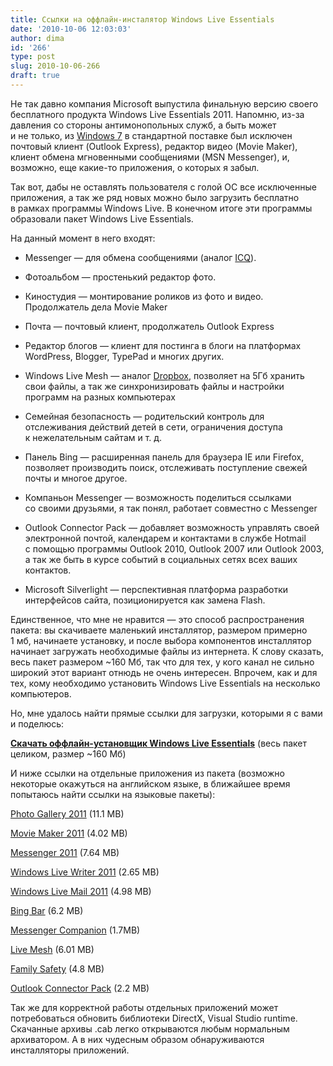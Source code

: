 ```yaml
---
title: Ссылки на оффлайн-инсталятор Windows Live Essentials
date: '2010-10-06 12:03:03'
author: dima
id: '266'
type: post
slug: 2010-10-06-266
draft: true
---
```


Не так давно компания Microsoft выпустила финальную версию своего бесплатного продукта Windows Live Essentials 2011. Напомню, из-за давления со стороны антимонопольных служб, а быть может и не только, из [Windows 7](/tags/windows7/) в стандартной поставке был исключен почтовый клиент (Outlook Express), редактор видео (Movie Maker), клиент обмена мгновенными сообщениями (MSN Messenger), и, возможно, еще какие-то приложения, о которых я забыл.  
  
Так вот, дабы не оставлять пользователя с голой ОС все исключенные приложения, а так же ряд новых можно было загрузить бесплатно в рамках программы Windows Live. В конечном итоге эти программы образовали пакет Windows Live Essentials.  
  
На данный момент в него входят:  

  
*   Messenger — для обмена сообщениями (аналог [ICQ](/tags/ICQ/)).
  
*   Фотоальбом — простенький редактор фото.
  
*   Киностудия — монтирование роликов из фото и видео. Продолжатель дела Movie Maker
  
*   Почта — почтовый клиент, продолжатель Outlook Express
  
*   Редактор блогов — клиент для постинга в блоги на платформах WordPress, Blogger, TypePad и многих других.
  
*   Windows Live Mesh — аналог [Dropbox](/blog/dropbox_vsjo_pro_broskorobku/2010-09-29-263), позволяет на 5Гб хранить свои файлы, а так же синхронизировать файлы и настройки программ на разных компьютерах
  
*   Семейная безопасность — родительский контроль для отслеживания действий детей в сети, ограничения доступа к нежелательным сайтам и т. д.
  
*   Панель Bing — расширенная панель для браузера IE или Firefox, позволяет производить поиск, отслеживать поступление свежей почты и многое другое.
  
*   Компаньон Messenger — возможность поделиться ссылками со своими друзьями, я так понял, работает совместно с Messenger
  
*   Outlook Connector Pack — добавляет возможность управлять своей электронной почтой, календарем и контактами в службе Hotmail с помощью программы Outlook 2010, Outlook 2007 или Outlook 2003, а так же быть в курсе событий в социальных сетях всех ваших контактов.
  
*   Microsoft Silverlight — перспективная платформа разработки интерфейсов сайта, позиционируется как замена Flash.
  

  
Единственное, что мне не нравится — это способ распространения пакета: вы скачиваете маленький инсталлятор, размером примерно 1 мб, начинаете установку, и после выбора компонентов инсталлятор начинает загружать необходимые файлы из интернета. К слову сказать, весь пакет размером ~160 Мб, так что для тех, у кого канал не сильно широкий этот вариант отнюдь не очень интересен. Впрочем, как и для тех, кому необходимо установить Windows Live Essentials на несколько компьютеров.  
  
Но, мне удалось найти прямые ссылки для загрузки, которыми я с вами и поделюсь:  
  
**[Скачать оффлайн-установщик Windows Live Essentials](https://g.live.com/1rewlive4-all/ru/wlsetup-all.exe "https://g.live.com/1rewlive4-all/ru/wlsetup-all.exe")** (весь пакет целиком, размер ~160 Мб)  
  
И ниже ссылки на отдельные приложения из пакета (возможно некоторые окажуться на английском языке, в ближайшее время попытаюсь найти ссылки на языковые пакеты):  
  
[Photo Gallery 2011](https://wl.dlservice.microsoft.com/download/2/1/C/21C26BB4-9634-404C-B123-956F20F5E24C/neutral/PhotoLibrary.cab "https://wl.dlservice.microsoft.com/download/2/1/C/21C26BB4-9634-404C-B123-956F20F5E24C/neutral/PhotoLibrary.cab") (11.1 MB)  
  
[Movie Maker 2011](https://wl.dlservice.microsoft.com/download/2/1/C/21C26BB4-9634-404C-B123-956F20F5E24C/neutral/MovieMaker.cab "https://wl.dlservice.microsoft.com/download/2/1/C/21C26BB4-9634-404C-B123-956F20F5E24C/neutral/MovieMaker.cab") (4.02 MB)  
  
[Messenger 2011](https://wl.dlservice.microsoft.com/download/2/1/C/21C26BB4-9634-404C-B123-956F20F5E24C/neutral/Messenger.cab "https://wl.dlservice.microsoft.com/download/2/1/C/21C26BB4-9634-404C-B123-956F20F5E24C/neutral/Messenger.cab") (7.64 MB)  
  
[Windows Live Writer 2011](https://wl.dlservice.microsoft.com/download/2/1/C/21C26BB4-9634-404C-B123-956F20F5E24C/neutral/Writer.cab "https://wl.dlservice.microsoft.com/download/2/1/C/21C26BB4-9634-404C-B123-956F20F5E24C/neutral/Writer.cab") (2.65 MB)  
  
[Windows Live Mail 2011](https://wl.dlservice.microsoft.com/download/2/1/C/21C26BB4-9634-404C-B123-956F20F5E24C/neutral/Mail.cab "https://wl.dlservice.microsoft.com/download/2/1/C/21C26BB4-9634-404C-B123-956F20F5E24C/neutral/Mail.cab") (4.98 MB)  
  
[Bing Bar](https://wl.dlservice.microsoft.com/download/2/1/C/21C26BB4-9634-404C-B123-956F20F5E24C/neutral/Bingbar.cab "https://wl.dlservice.microsoft.com/download/2/1/C/21C26BB4-9634-404C-B123-956F20F5E24C/neutral/Bingbar.cab") (6.2 MB)  
  
[Messenger Companion](https://wl.dlservice.microsoft.com/download/2/1/C/21C26BB4-9634-404C-B123-956F20F5E24C/neutral/companion.core.cab "https://wl.dlservice.microsoft.com/download/2/1/C/21C26BB4-9634-404C-B123-956F20F5E24C/neutral/companion.core.cab") (1.7MB)  
  
[Live Mesh](https://wl.dlservice.microsoft.com/download/2/1/C/21C26BB4-9634-404C-B123-956F20F5E24C/neutral/MeshRuntime.cab "https://wl.dlservice.microsoft.com/download/2/1/C/21C26BB4-9634-404C-B123-956F20F5E24C/neutral/MeshRuntime.cab") (6.01 MB)  
  
[Family Safety](https://wl.dlservice.microsoft.com/download/2/1/C/21C26BB4-9634-404C-B123-956F20F5E24C/neutral/FSSClient_Suite_x86.cab "https://wl.dlservice.microsoft.com/download/2/1/C/21C26BB4-9634-404C-B123-956F20F5E24C/neutral/FSSClient_Suite_x86.cab") (4.8 MB)  
  
[Outlook Connector Pack](
https://wl.dlservice.microsoft.com/download/8/4/2/842B8F5F-138A-49A9-B162-131344A2546B/en/olc.cab "https://wl.dlservice.microsoft.com/download/8/4/2/842B8F5F-138A-49A9-B162-131344A2546B/en/olc.cab") (2.2 MB)  
  
Так же для корректной работы отдельных приложений может потребоваться обновить библиотеки DirectX, Visual Studio runtime. Скачанные архивы .cab легко открываются любым нормальным архиватором. А в них чудесным образом обнаруживаются инсталляторы приложений.